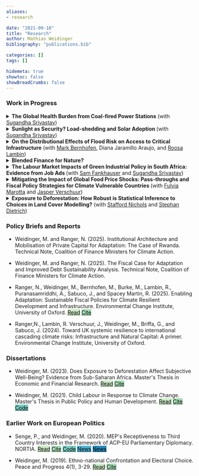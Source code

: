 ```yaml
---
aliases:
- research

date: "2021-09-18"
title: "Research"
author: Mathias Weidinger
bibliography: "publications.bib"

categories: []
tags: []

hidemeta: true
showtoc: false
showBreadCrumbs: false
---
```


<!--![A word cloud of my research to date.](/images/wordworld.png) -->

### Work in Progress

<details>
<summary>
<b> The Global Health Burden from Coal-fired Power Stations</b> (with <a href="https://www.sugandhasrivastav.com/">Sugandha Srivastav</a>)
</summary>

  <img src="/images/urban_coal.webp" alt="Urban coal plant" width="900" height="400">

  <b>Abstract:</b> The advent of spatially disaggregated data allows to us map
  where coal and gas fired power plants are located with unprecedented precision.
  Leveraging this data, we calculate the global health burden of fossil fuels
  with new precision. We first investigate how much of global fossil-fueled
  energy generation capacity is located within 25km from population centres,
  followed by a quantification of the people potentially exposed to the
  resultant pollution. Lastly, we estimate the total life years lost as a
  result of proximity to coal- and gas-fired power plants.
</details>

<details>
<summary>
<b> Sunlight as Security? Load-shedding and Solar Adoption </b> (with <a href="https://www.sugandhasrivastav.com/">Sugandha Srivastav</a>)
</summary>
  <img src="/images/loadshedding_stripes.jpg" alt="Load shedding intensity and solar imports" width="900" height="400">

  <em>More info coming soon.</em>
</details>

<details>
<summary>
<b> On the Distributional Effects of Flood Risk on Access to Critical Infrastructure</b> (with <a href="https://www.eci.ox.ac.uk/person/dr-mark-bernhofen">Mark Bernhofen</a>, Diana
Jaramillo Araujo, and <a href ="https://www.eci.ox.ac.uk/person/dr-roosa-lambin">Roosa Lambin</a>)
</summary>

  <img src="/images/fgt_comp.png" alt="Comparison between different FGT poverty indeces." width="700" height="500">

  <em>More info coming soon.</em>
</details>

<details>
<summary>
<b> Blended Finance for Nature? </b>
</summary>
  <img src="/images/bf_overlap.png" alt="conceptual overalp of blended finance" width="800" height="300">
<b>Abstract:</b> Blended Finance, the use of concessional capital to crowd in private investment, has
emerged as a new paradigm for financing sustainable development. To scrutinise the
economic rationales behind this practice in a dynamic setting, this paper develops an
inter-temporal model of loan provision and tests the implications of blending in
equilibrium. Blending provides optimal structuring of finance when the aim is to ease
a project's credit constraints before it has achieved financial maturity. However, the
benefits of blending subsequently decrease in an investment's private to public pay-
off ratio and seize to exist entirely upon reaching maturity. Projects with significant
externalities may never reach financial maturity, conditional on the extent to which
commercial investors can monetise them. In these cases, grants and interest rate
subsidies promise higher societal returns over the project's lifecycle.
</details>


<!--
<details>
<summary>
<b> Urban Expansion and Drivers of Emissions in African Cities </b> (with Samira Barzin, Oliver Harman, and Capucine Riom) 
</summary>
  your long text here
</details>
-->

<details>
<summary>
<b> The Labour Market Impacts of Green Industrial Policy in South Africa: Evidence from Job Ads </b> (with <a href="https://www.smithschool.ox.ac.uk/person/professor-sam-fankhauser">Sam Fankhauser</a> and <a href="https://www.sugandhasrivastav.com/">Sugandha Srivastav</a>)
</summary>
  your long text here
</details>

<details>
<summary>
<b> Mitigating the Impact of Global Food Price Shocks: Pass-throughs and Fiscal Policy Strategies for Climate Vulnerable Countries </b> (with <a href="https://fulviamarotta.wixsite.com/fulvia-marotta">Fulvia Marotta</a> and <a href="https://www.tudelft.nl/en/staff/j.verschuur/?cHash=9c8cc35944c377e2278addf64d837927">Jasper Verschuur</a>)
</summary>

  <img src="/images/worldmap_cumpt.png" alt="Load shedding intensity and solar imports" width="800" height="500">

  <b>Abstract: </b> In light of the growing climate and non-climate related
  pressures on the global food system, this paper addresses three related questions:
  To what extent do global food price shocks pass through to local markets, how
  are these pass-throughs conditioned by country-level idiosyncrasies, and can
  fiscal policy effectively support shock response and longer-term price
  stabilisation? We estimate global-to-local food price pass-throughs in a
  Bayesian VAR for most countries in the world using publicly available data
  sources. To further investigate cross-dependencies in vulnerable countries,
  our model is then extended to include multiple covariate shocks for the
  Sub-Saharan African sub-sample. Decomposing food price shocks over time,
  space, and contemporaneous oil price and harvest shocks, we construct fiscal
  policy counterfactuals to evaluate hypothetical coping strategies.
</details>

<details>
<summary>
<b> Exposure to Deforestation: How Robust is Statistical Inference to Choices in Land Cover Modelling?</b> (with <a href="https://unu.edu/merit/about/research-fellow/stafford-nichols">Stafford Nichols</a> and <a href="https://unu.edu/merit/about/expert/dr-stephan-dietrich">Stephan Dietrich</a>) </summary>
  
  <img src="/images/defor_dag.png" alt="Map of observations" width="700" height="300">
  
<b>Abstract:</b> Earth observation data has greatly enriched social science research, especially in contexts
where data is otherwise scarce or likely to suffer from measurement error. However,
social scientists may not have a good enough understanding of remote sensing
techniques to avoid unforeseen side effects when using this type of data. Economists
often combine gridded land cover data with survey data by reducing the former to locally
centred summary statistics at the interview locations provided by the latter. The
decisions taken in this reduction process can affect the resulting exposure metric and
subsequent statistical inference. Using interview locations in eleven African countries
from a large international survey, we calculate respondents' exposure to deforestation
in 108 slightly different ways. To illustrate how this can affect inference, we model
respondents' subjective well-being scores on the different versions of their exposure
to local deforestation in a multi-level, linear mixed model. We find significant negative
effects and insignificant effects depending on our parameter decisions. Finally, we
provide guidance and strategies for social scientists to consider when employing land
cover data.

<a href="/exposure_to_deforestation.pdf"> <mark style="background: #ccebc5!important">Draft<mark> </a>

</details>



### Policy Briefs and Reports

- Weidinger, M. and Ranger, N. (2025). Institutional Architecture and Mobilisation of Private Capital for Adaptation: The Case of Rwanda. Technical Note, Coalition of Finance Ministers for Climate Action.

- Weidinger, M. and Ranger, N. (2025). The Fiscal Case for Adaptation and Improved Debt Sustainability Analysis. Technical Note, Coalition of Finance Ministers for Climate Action.

- Ranger, N., Weidinger, M., Bernhofen, M., Burke, M., Lambin, R., Puranasamriddhi, A., Sabuco, J., and Spacey Martin, R. (2025). Enabling Adaptation: Sustainable Fiscal Policies for Climate Resilient Development and Infrastructure. Environmental Change Institute, University of Oxford.
<a href="https://www.eci.ox.ac.uk/sites/default/files/2025-01/UNEP%20Enabling%20Adaptation%20Report%20%282025%29.pdf"><mark style="background: #ccebc5!important">Read</mark></a>
<a href="/ranger_2025.bib"><mark style="background: #a8ddb5!important">Cite</mark></a>


- Ranger,N., Lambin, R. Verschuur, J., Weidinger, M., Briffa, G., and Sabuco, J. (2024). Toward UK systemic resilience to international cascading climate risks: Infrastructure and Natural Capital: A primer. Environmental Change Institute, University of Oxford.

### Dissertations

- Weidinger, M. (2023). Does Exposure to Deforestation Affect Subjective Well-Being? Evidence from Sub-Saharan Africa. Master's Thesis in Economic and Financial Research.
<a href="/efrthesis_final.pdf"><mark style="background: #ccebc5!important">Read<mark></a>
<a href="/weidinger_2023.bib"><mark style="background: #a8ddb5!important">Cite<mark></a>

- Weidinger, M. (2021). Child Labour in Response to Climate Change. Master's Thesis in Public Policy and Human Development.
<a href="/mppthesis_final.pdf"> <mark style="background: #ccebc5!important">Read<mark></a>
<a href="/weidinger_2021.bib"> <mark style="background: #a8ddb5!important">Cite<mark></a>
<a href="/https://github.com/mathiasweidinger/MPPTH"> <mark style="background: #7bccc4!important">Code<mark></a>

### Earlier Work on European Politics

- Senge, P., and Weidinger, M. (2020). MEP's Receptiveness to Third Country Interests in the Framework of ACP-EU Parliamentary Diplomacy. NORTIA.
<a href="https://drive.google.com/file/d/1sWLpTjllPDt1YPAvcR_tMusTqBR2JSM8/preview"> <mark style="background: #ccebc5!important">Read<mark></a>
<a href="/senge_weidinger_2020.bib"> <mark style="background: #a8ddb5!important">Cite<mark></a>
<a href="/https://github.com/mathiasweidinger/MPPTH"> <mark style="background: #7bccc4!important">Code<mark></a>
<a href="https://fasos.maastrichtuniversity.nl/weekly/fasos-alumni-win-nortia-student-essay-competition"> <mark style="background: #4eb3d3!important">News<mark></a>
<a href="https://www.politics.ox.ac.uk/news/dpir-student-wins-nortias-student-essay-competition-co-authored-paper"> <mark style="background: #2b8cbe!important">News<mark></a>


- Weidinger, M. (2019). Ethno-national Confrontation and Electoral Choice. Peace and Progress 4(1), 3-29.
<a href="https://postgraduate.ias.unu.edu/upp/wp-content/uploads/2019/07/UPP-1-Weidinger.pdf"> <mark style="background: #ccebc5!important">Read<mark></a>
<a href="/weidinger_2019.bib"> <mark style="background: #a8ddb5!important">Cite<mark></a>


